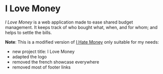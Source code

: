 # I Love Money

*I Love Money* is a web application made to ease shared budget management. It keeps track of who bought what, when, and for whom; and helps to settle the bills.

**Note**: This is a modified version of [I Hate Money](https://github.com/spiral-project/ihatemoney) only suitable for my needs:

- new project title: I Love Money
- adapted the logo
- removed the french showcase everywhere
- removed most of footer links

